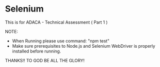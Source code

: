 # Selenium
This is for ADACA - Technical Assessment ( Part 1 )

NOTE:
- When Running please use command: "npm test"
- Make sure prerequisites to Node.js and Selenium WebDriver is properly installed before running.

THANKS!! TO GOD BE ALL THE GLORY!
